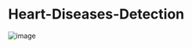 # Heart-Diseases-Detection
![image](https://github.com/Devendra072002/Heart-Diseases-Detection/assets/95930224/8f04ffcf-2e1e-4183-a041-518bc339b8f1)
